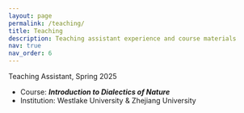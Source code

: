 ```yaml
---
layout: page
permalink: /teaching/
title: Teaching
description: Teaching assistant experience and course materials
nav: true
nav_order: 6
---
```




Teaching Assistant, Spring 2025
- Course: _**Introduction to Dialectics of Nature**_
- Institution: Westlake University & Zhejiang University